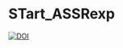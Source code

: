 # STart_ASSRexp

[![DOI](https://zenodo.org/badge/805289269.svg)](https://zenodo.org/doi/10.5281/zenodo.11353221)
